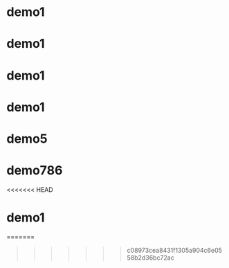 # demo1
# demo1
# demo1
# demo1
# demo5
# demo786
<<<<<<< HEAD
# demo1
=======
>>>>>>> c08973cea8431f1305a904c6e0558b2d36bc72ac
